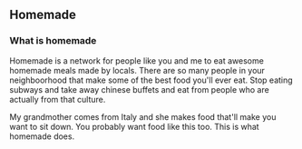 ## Homemade

### What is homemade
Homemade is a network for people like you and me to eat awesome homemade meals made by locals. There are so many people in your neighboorhood that make some of the best food you'll ever eat. Stop eating subways and take away chinese buffets and eat from people who are actually from that culture. 

My grandmother comes from Italy and she makes food that'll make you want to sit down. You probably want food like this too. This is what homemade does.